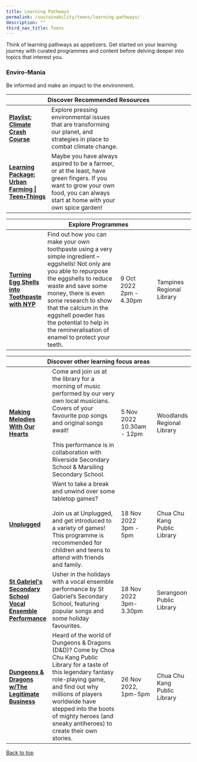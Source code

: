 ```yaml
---
title: Learning Pathways
permalink: /sustainability/teens/learning-pathways/
description: ""
third_nav_title: Teens
---
```

<style type="text/css">
/* Links */
.content a { color: #322987; }
.content a:focus,
.content a:hover { color: #28216c; }

/* Button Outline */
.bp-button { padding-left: 1.5rem; padding-right: 1.5rem; }
.bp-button.is-primary-outline { border: 1px solid #322987; color: #322987; background-color: transparent; text-decoration: none; }
.bp-button.is-primary-outline:focus,
.bp-button.is-primary-outline:hover { border: 1px solid #322987; color: #cff2e8; background-color: #322987; text-decoration: none; }

/* Responsive Iframe */
.responsive-iframe { position: absolute; top: 0; left: 0; bottom: 0; right: 0; width: 100%; height: 100%; }
.responsive-iframe-container { position: relative; overflow: hidden; width: 100%; }
.responsive-iframe-container.ratio-16by9 { padding-top: 56.25%; }
.responsive-iframe-container.ratio-4by3 { padding-top: 75%; }
.responsive-iframe-container.ratio-3by2 { padding-top: 66.66%; }
.responsive-iframe-container.ratio-1by1 { padding-top: 100%; }
</style>
Think of learning pathways as appetizers. Get started on your learning journey with curated programmes and content before delving deeper into topics that interest you.

<h3><b>Enviro-Mania</b></h3>
Be informed and make an impact to the environment.
<div class="horizontal-scroll margin--bottom--lg">
  <table class="generic-table">
    <thead>
      <tr>
        <th colspan="4" class="is-uppercase has-weight-normal ">Discover Recommended Resources</th>
      </tr>
    </thead>
    <tbody>
      <tr>
        <td style="width: 20%;"><a href="/sustainability/teens/content" target="_blank"><b> Playlist:<br>Climate Crash Course</b></a></td>
        <td style="width: 40%;">Explore pressing environmental issues that are transforming our planet, and strategies in place to combat climate change.</td>
        <td style="width: 20%;"> </td>
        <td style="width: 20%;"> </td>
      </tr>
      <tr>
        <td><a href="https://nlb-dr-staging.netlify.app/diy-resources/secondary/teen-things-archive#id11" target="_blank"><b> Learning Package:<br>Urban Farming | Teen•Things</b></a></td>
        <td>Maybe you have always aspired to be a farmer, or at the least, have green fingers. If you want to grow your own food, you can always start at home with your own spice garden! </td>
        <td></td>
        <td></td>
      </tr>
    </tbody>
  </table>
</div>

<div class="horizontal-scroll margin--bottom--lg">
  <table class="generic-table">
    <thead>
      <tr>
        <th colspan="4" class="is-uppercase has-weight-normal ">Explore Programmes</th>
      </tr>
    </thead>
    <tbody>
			<tr>
         <td style="width: 20%;"><a href="https://www.eventbrite.sg/e/turning-egg-shells-into-toothpaste-with-nyp-tampines-regional-library-tickets-411740465817?aff=odcleoeventsincollection" target="_blank"><b>Turning Egg Shells into Toothpaste with NYP 
</b></a></td>
        <td style="width: 40%;">Find out how you can make your own toothpaste using a very simple ingredient – eggshells! Not only are you able to repurpose the eggshells to reduce waste and save some money, there is even some research to show that the calcium in the eggshell powder has the potential to help in the remineralisation of enamel to protect your teeth.
<br></td>
        <td style="width: 20%;">9 Oct 2022 <br> 2pm - 4.30pm</td>
        <td style="width: 20%;">Tampines Regional Library</td>
			</tr> </tbody>
  </table>
</div>

<div class="horizontal-scroll margin--bottom--lg">
  <table class="generic-table">
    <thead>
      <tr>
        <th colspan="4" class="is-uppercase has-weight-normal ">Discover other learning focus areas</th>
      </tr>
    </thead>
    <tbody>
			<tr>
        <td style="width: 20%;"><a href="https://www.eventbrite.sg/e/making-melodies-with-our-hearts-woodlands-regional-library-tickets-435603581037?aff=ebdssbdestsearch" target="_blank"><b>Making Melodies With Our Hearts </b></a></td>
        <td style="width: 40%;">
Come and join us at the library for a morning of music performed by our very own local musicians. Covers of your favourite pop songs and original songs await!
				<br><br>
				This performance is in collaboration with Riverside Secondary School & Marsiling Secondary School.</td>
        <td style="width: 20%;">5 Nov 2022<br>10.30am - 12pm</td>
        <td style="width: 20%;">Woodlands Regional Library</td>
      </tr>
				<tr>
        <td style="width: 20%;"><a href="https://www.eventbrite.sg/e/dungeons-dragons-wthe-legitimate-business-choa-chu-kang-public-library-tickets-411728520087?aff=odcleoeventsincollection" target="_blank"><b> Unplugged</b></a></td>
        <td style="width: 40%;"> Want to take a break and unwind over some tabletop games? <br><br>
Join us at Unplugged, and get introduced to a variety of games! This programme is recommended for children and teens to attend with friends and family.</td>
        <td style="width: 20%;">18 Nov 2022 <br> 3pm - 5pm	</td>
        <td style="width: 20%;">Chua Chu Kang Public Library</td>
      </tr>
				<tr>
        <td style="width: 20%;"><a href="https://www.eventbrite.sg/e/st-gabriels-secondary-school-vocal-ensemble-performance-session-1-tickets-435576349587?aff=ebdssbdestsearch" target="_blank"><b> St Gabriel's Secondary School Vocal Ensemble Performance</b></a></td>
        <td style="width: 40%;"> Usher in the holidays with a vocal ensemble performance by St Gabriel’s Secondary School, featuring popular songs and some holiday favourites. </td>
        <td style="width: 20%;">18 Nov 2022 <br> 3pm-3.30pm</td>
        <td style="width: 20%;">Serangoon  Public Library</td>
      </tr>
			<tr>
        <td style="width: 20%;"><a href="https://www.eventbrite.sg/e/dungeons-dragons-wthe-legitimate-business-choa-chu-kang-public-library-tickets-411728520087?aff=odcleoeventsincollection" target="_blank"><b> Dungeons & Dragons w/The Legitimate Business</b></a></td>
        <td style="width: 40%;"> Heard of the world of Dungeons & Dragons (D&D)? Come by Choa Chu Kang Public Library for a taste of this legendary fantasy role-playing game, and find out why millions of players worldwide have stepped into the boots of mighty heroes (and sneaky antiheroes) to create their own stories. </td>
        <td style="width: 20%;">26 Nov 2022, 1pm-5pm</td>
        <td style="width: 20%;">Chua Chu Kang Public Library</td>
      </tr>
  </tbody>
  </table>
</div>

<p class="has-text-right margin--top--xl"><a href="#main-content">Back to top</a></p>